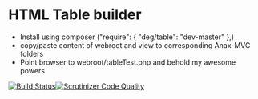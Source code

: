 HTML Table builder
===================
- Install using composer ("require": { "deg/table": "dev-master" },)
- copy/paste content of webroot and view to corresponding Anax-MVC folders
- Point browser to webroot/tableTest.php and behold my awesome powers

[![Build Status](https://travis-ci.org/icedoe/deg.svg?branch=test)](https://travis-ci.org/icedoe/deg)[![Scrutinizer Code Quality](https://scrutinizer-ci.com/g/icedoe/deg/badges/quality-score.png?b=test)](https://scrutinizer-ci.com/g/icedoe/deg/?branch=test)